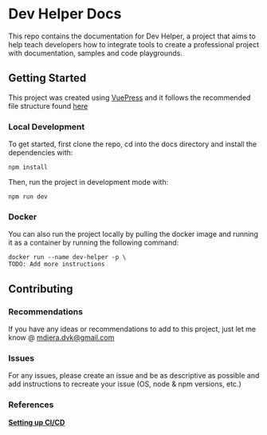 # Dev Helper Docs
This repo contains the documentation for Dev Helper, a project that aims to help teach developers how to integrate tools to create a professional project with documentation, samples and code playgrounds.

## Getting Started
This project was created using [VuePress](https://vuepress.vuejs.org/) and it follows the recommended file structure found [here](https://vuepress.vuejs.org/guide/directory-structure.html#default-page-routing)

### Local Development
To get started, first clone the repo, cd into the docs directory and install the dependencies with:
```
npm install
```
Then, run the project in development mode with:
```
npm run dev
```
### Docker
You can also run the project locally by pulling the docker image and running it as a container by running the following command:

```
docker run --name dev-helper -p \
TODO: Add more instructions
```

## Contributing
### Recommendations
If you have any ideas or recommendations to add to this project, just let me know @ mdiera.dvk@gmail.com

### Issues
For any issues, please create an issue and be as descriptive as possible and add instructions to recreate your issue (OS, node & npm versions, etc.)


### References
[**Setting up CI/CD**](https://www.youtube.com/watch?v=X3F3El_yvFg)
